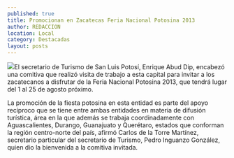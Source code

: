```yaml
---
published: true
title: Promocionan en Zacatecas Feria Nacional Potosina 2013
author: REDACCION
location: Local
category: Destacadas
layout: posts
---
```


![](http://i.imgur.com/ORW48NGm.jpg)El secretario de Turismo de San Luis Potosí, Enrique Abud Dip, encabezó una comitiva que realizó visita de trabajo a esta capital para invitar a los zacatecanos a disfrutar de la Feria Nacional Potosina 2013, que tendrá lugar del 1 al 25 de agosto próximo.

La promoción de la fiesta potosina en esta entidad es parte del apoyo recíproco que se tiene entre ambas entidades en materia de difusión turística, área en la que además se trabaja coordinadamente con Aguascalientes, Durango, Guanajuato y Querétaro, estados que conforman la región centro-norte del país, afirmó Carlos de la Torre Martínez, secretario particular del secretario de Turismo, Pedro Inguanzo González, quien dio la bienvenida a la comitiva invitada.
